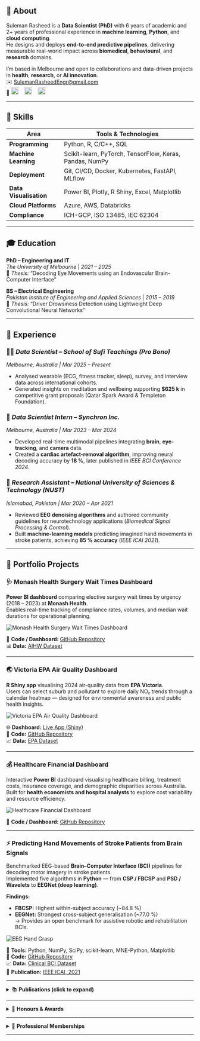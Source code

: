 ## 🧍 **About**

Suleman Rasheed is a **Data Scientist (PhD)** with 6 years of academic and 2+ years of professional experience in **machine learning**, **Python**, and **cloud computing**.  
He designs and deploys **end-to-end predictive pipelines**, delivering measurable real-world impact across **biomedical**, **behavioural**, and **research** domains.

I’m based in Melbourne and open to collaborations and data-driven projects in **health**, **research**, or **AI innovation**.  
✉️ [SulemanRasheedEngr@gmail.com](mailto:SulemanRasheedEngr@gmail.com)   
🔗 [<img src="https://img.shields.io/badge/LinkedIn-0077B5?logo=linkedin&logoColor=white" height="20">](https://www.linkedin.com/in/suleman-rasheed/)
&nbsp;&nbsp;&nbsp;[<img src="https://img.shields.io/badge/GitHub-171515?logo=github&logoColor=white" height="20">](https://github.com/SulemanRasheed)
&nbsp;&nbsp;&nbsp;[<img src="https://img.shields.io/badge/Google%20Scholar-4285F4?logo=google-scholar&logoColor=white" height="20">](https://scholar.google.com/citations?user=wUt7qi0AAAAJ&hl=en)

---

## 🧩 **Skills**

| **Area** | **Tools & Technologies** |
|-----------|--------------------------|
| **Programming** | Python, R, C/C++, SQL |
| **Machine Learning** | Scikit-learn, PyTorch, TensorFlow, Keras, Pandas, NumPy |
| **Deployment** | Git, CI/CD, Docker, Kubernetes, FastAPI, MLflow |
| **Data Visualisation** | Power BI, Plotly, R Shiny, Excel, Matplotlib |
| **Cloud Platforms** | Azure, AWS, Databricks |
| **Compliance** | ICH-GCP, ISO 13485, IEC 62304 |

---

## 🎓 **Education**

**PhD – Engineering and IT**  
*The University of Melbourne* | *2021 – 2025*  
📄 *Thesis:* “Decoding Eye Movements using an Endovascular Brain-Computer Interface”

**BS – Electrical Engineering**  
*Pakistan Institute of Engineering and Applied Sciences* | *2015 – 2019*  
📄 *Thesis:* “Driver Drowsiness Detection using Lightweight Deep Convolutional Neural Networks”

---

## 💼 **Experience**

### 🧘‍♂️ *Data Scientist – School of Sufi Teachings (Pro Bono)*  
*Melbourne, Australia | Mar 2025 – Present*  
- Analysed wearable (ECG, fitness tracker, sleep), survey, and interview data across international cohorts.  
- Generated insights on meditation and wellbeing supporting **\$625 k** in competitive grant proposals (Qatar Spark Award & Templeton Foundation).

### 🧠 *Data Scientist Intern – Synchron Inc.*  
*Melbourne, Australia | Mar 2023 – Mar 2024*  
- Developed real-time multimodal pipelines integrating **brain**, **eye-tracking**, and **camera** data.  
- Created a **cardiac artefact-removal algorithm**, improving neural decoding accuracy by **18 %**, later published in *IEEE BCI Conference 2024*.

### 🔬 *Research Assistant – National University of Sciences & Technology (NUST)*  
*Islamabad, Pakistan | Mar 2020 – Apr 2021*  
- Reviewed **EEG denoising algorithms** and authored community guidelines for neurotechnology applications (*Biomedical Signal Processing & Control*).  
- Built **machine-learning models** predicting imagined hand movements in stroke patients, achieving **85 % accuracy** (*IEEE ICAI 2021*).

---

## 🧠 **Portfolio Projects**

### 🩺 Monash Health Surgery Wait Times Dashboard  
**Power BI dashboard** comparing elective surgery wait times by urgency (2018 – 2023) at **Monash Health**.  
Enables real-time tracking of compliance rates, volumes, and median wait durations for operational planning.

![Monash Health Surgery Wait Times Dashboard](https://github.com/SulemanRasheed/SulemanRasheed.github.io/blob/main/images/Monash%20Health%20Surgery%20Wait%20Times%20Dashboard.png?raw=true)

🔗 **Code / Dashboard:** [GitHub Repository](https://github.com/SulemanRasheed/Monash-Health-Surgery-Wait-Times)  
📊 **Data:** [AIHW Dataset](https://www.aihw.gov.au/hospitals/latest-updates-and-downloads/data)

---

### 🌏 Victoria EPA Air Quality Dashboard  
**R Shiny app** visualising 2024 air-quality data from **EPA Victoria**.  
Users can select suburb and pollutant to explore daily NO₂ trends through a calendar heatmap — designed for environmental awareness and public health insights.

![Victoria EPA Air Quality Dashboard](https://github.com/SulemanRasheed/SulemanRasheed.github.io/blob/main/images/Victoria%20EPA%20Air%20Quality%20Dashboard.png?raw=true)

🌐 **Dashboard:** [Live App (Shiny)](https://sulemanrasheed.shinyapps.io/Victoria_Air_Quality_EPA_2024_Data/)  
💾 **Code:** [GitHub Repository](https://github.com/SulemanRasheed/VictoriaEPA-AirQuality)  
📈 **Data:** [EPA Dataset](https://discover.data.vic.gov.au/dataset/epa-air-watch-all-sites-air-quality-hourly-averages-yearly)

---

### 💰 Healthcare Financial Dashboard  
Interactive **Power BI** dashboard visualising healthcare billing, treatment costs, insurance coverage, and demographic disparities across Australia.  
Built for **health economists and hospital analysts** to explore cost variability and resource efficiency.

![Healthcare Financial Dashboard](https://github.com/SulemanRasheed/SulemanRasheed.github.io/blob/main/images/Healthcare%20Financial%20Dashboard.png?raw=true)

🔗 **Code / Dashboard:** [GitHub Repository](https://github.com/SulemanRasheed/Healthcare-Financial-Dashboard-PowerBI-Australia)

---

### ⚡ Predicting Hand Movements of Stroke Patients from Brain Signals  
Benchmarked EEG-based **Brain–Computer Interface (BCI)** pipelines for decoding motor imagery in stroke patients.  
Implemented five algorithms in **Python** — from **CSP / FBCSP** and **PSD / Wavelets** to **EEGNet (deep learning)**.

**Findings:**  
- **FBCSP:** Highest within-subject accuracy (~84.8 %)  
- **EEGNet:** Strongest cross-subject generalisation (~77.0 %)  
→ Provides an open benchmark for assistive robotic and rehabilitation BCIs.

![EEG Hand Grasp](https://github.com/SulemanRasheed/SulemanRasheed.github.io/blob/main/images/EEG%20Hand%20Grasp%20Classification%20.png?raw=true)

🧰 **Tools:** Python, NumPy, SciPy, scikit-learn, MNE-Python, Matplotlib  
💾 **Code:** [GitHub Repository](https://github.com/SulemanRasheed/EEG-HandGrasp-Classification)  
📈 **Data:** [Clinical BCI Dataset](https://github.com/5anirban9/Clinical-Brain-Computer-Interfaces-Challenge-WCCI-2020-Glasgow)  
📄 **Publication:** [IEEE ICAI, 2021](https://ieeexplore.ieee.org/document/9445231)

---

<details>
<summary>📚 <strong>Publications (click to expand)</strong></summary>

<br>

### 🧠 *Journal Articles*
- **Suleman Rasheed**, James Bennett, Peter Yoo, Anthony Burkitt, David Grayden  
  *Decoding Saccadic Eye Movements from Brain Signals Using an Endovascular Neural Interface.*  
  *Journal of Neural Engineering, 2025.* [DOI](https://iopscience.iop.org/article/10.1088/1741-2552/ae0f52)

- Wajid Mumtaz, **Suleman Rasheed**, Alina Irfan  
  *Review of Challenges Associated with EEG Artefact Removal Methods.*  
  *Biomedical Signal Processing and Control, 2021.* [DOI](https://doi.org/10.1016/j.bspc.2021.102741)

---

### 🎤 *Conference Papers*
- **Suleman Rasheed**, James Bennett, Peter Yoo, Nicholas Opie, Anthony Burkitt, David Grayden  
  *Comparing Cardiac Artefact Removal Algorithms for Endovascular BCI Recordings.*  
  *IEEE Winter BCI Conference, 2024.* [DOI](https://doi.org/10.1109/BCI60775.2024.10480513)

- **Suleman Rasheed**, Wajid Mumtaz  
  *Classification of Hand-Grasp Movements of Stroke Patients using EEG Data.*  
  *IEEE International Conference on Artificial Intelligence (ICAI), 2021.* [DOI](https://doi.org/10.1109/ICAI52203.2021.9445231)

---

### 🧩 *Abstracts / Posters*
- *Predicting Eye Movement Intentions from Brain Signals.* — ICNS NeuroEng Workshop, 2025  
- *Decoding Eye Movements from Brain Signals.* — IEEE EMBC, 2023  
- *Removing Cardiac Artefacts from Endovascular Interface Data.* — ICNS NeuroEng Workshop, 2023  

<br>
</details>

---

<details>
<summary>🏅 <strong>Honours & Awards</strong></summary>

<br>

- University of Melbourne Research Scholarship, ARC Top-Up Scholarship, and PhD Write-Up Award  
- Multiple international conference travel grants  
- Government of Pakistan Gold Medal for academic distinction in SSC and HSSC examinations  

<br>
</details>

---

<details>
<summary>👥 <strong>Professional Memberships</strong></summary>

<br>

- NeuroEng Australia  
- Graeme Clark Institute for Biomedical Engineering, The University of Melbourne  
- Brain–Computer Interface Society (BCI)  
- Institute of Electrical and Electronics Engineers (IEEE)  
- IEEE Engineering in Medicine and Biology Society (EMBS)  

<br>
</details>

---
